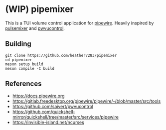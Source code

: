 # (WIP) pipemixer
This is a TUI volume control application for [pipewire]. Heavily inspired by
[pulsemixer] and [pwvucontrol].

## Building
```
git clone https://github.com/heather7283/pipemixer
cd pipemixer
meson setup build
meson compile -C build
```

## References
- https://docs.pipewire.org
- https://gitlab.freedesktop.org/pipewire/pipewire/-/blob/master/src/tools
- https://github.com/saivert/pwvucontrol
- https://github.com/quickshell-mirror/quickshell/tree/master/src/services/pipewire
- https://invisible-island.net/ncurses

[pipewire]: https://pipewire.org/
[pulsemixer]: https://github.com/GeorgeFilipkin/pulsemixer
[pwvucontrol]: https://github.com/saivert/pwvucontrol
